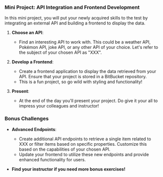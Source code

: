 ### Mini Project: API Integration and Frontend Development

In this mini project, you will put your newly acquired skills to the test by integrating an external API and building a frontend to display the data.

1. **Choose an API**:
   - Find an interesting API to work with. This could be a weather API, Pokémon API, joke API, or any other API of your choice. Let's refer to the subject of your chosen API as "XXX".

2. **Develop a Frontend**:
   - Create a frontend application to display the data retrieved from your API. Ensure that your project is stored in a BitBucket repository.
   - This is a fun project, so go wild with styling and functionality!

3. **Present**:
   - At the end of the day you'll present your project. Do give it your all to impress your colleagues and instructor!

### Bonus Challenges

- **Advanced Endpoints**:
  - Create additional API endpoints to retrieve a single item related to XXX or filter items based on specific properties. Customize this based on the capabilities of your chosen API.
  - Update your frontend to utilize these new endpoints and provide enhanced functionality for users.

- **Find your instructor if you need more bonus exercises!**

